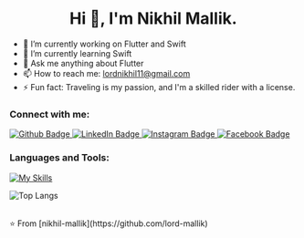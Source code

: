  <h1 align="center">Hi 👋, I'm Nikhil Mallik.</h1>

- 🔭 I’m currently working on Flutter and Swift
- 🌱 I’m currently learning Swift
- 💬 Ask me anything about Flutter 
- 📫 How to reach me: lordnikhil11@gmail.com
- ⚡ Fun fact: Traveling is my passion, and I'm a skilled rider with a license.
  
### Connect with me:
<div id="badges">
  <a href="https://github.com/lord-mallik">
    <img src="https://img.shields.io/badge/Github-white?style=for-the-badge&logo=Github&logoColor=black" alt="Github Badge"/>
  </a>
     <a href="https://linkedin.com/in/nikhil-mallik-24265a193">
    <img src="https://img.shields.io/badge/LINKEDIN-blue?style=for-the-badge&logo=linkedin&logoColor=white" alt="LinkedIn Badge"/>
  </a>
   <a href="https://instagram.com/mallik_jii">
    <img src="https://img.shields.io/badge/Instagram-purple?style=for-the-badge&logo=instagram&logoColor=white" alt="Instagram Badge"/>
  </a>
   <a href="https://facebook.com/nikhil.mallik.98">
    <img src="https://img.shields.io/badge/Facebook-blue?style=for-the-badge&logo=facebook&logoColor=white" alt="Facebook Badge"/>
  </a>

</div>

### Languages and Tools:
[![My Skills](https://skillicons.dev/icons?i=flutter,dart,swift,firebase,github,git,postman,figma&perline=5)](https://skillicons.dev)


![Top Langs](https://github-readme-stats.vercel.app/api/top-langs/?username=axiftaj&theme=dark)


<br>
⭐️ From [nikhil-mallik](https://github.com/lord-mallik)
